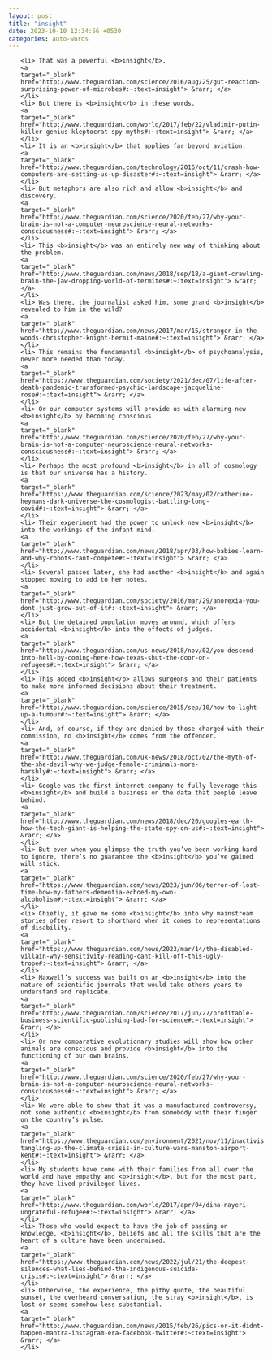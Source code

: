 ```yaml
---
layout: post
title: "insight"
date: 2023-10-10 12:34:56 +0530
categories: auto-words
---
```

<ol>

    <li> That was a powerful <b>insight</b>.
    <a 
    target="_blank" 
    href="http://www.theguardian.com/science/2016/aug/25/gut-reaction-surprising-power-of-microbes#:~:text=insight"> &rarr; </a>
    </li>
    <li> But there is <b>insight</b> in these words.
    <a 
    target="_blank" 
    href="http://www.theguardian.com/world/2017/feb/22/vladimir-putin-killer-genius-kleptocrat-spy-myths#:~:text=insight"> &rarr; </a>
    </li>
    <li> It is an <b>insight</b> that applies far beyond aviation.
    <a 
    target="_blank" 
    href="http://www.theguardian.com/technology/2016/oct/11/crash-how-computers-are-setting-us-up-disaster#:~:text=insight"> &rarr; </a>
    </li>
    <li> But metaphors are also rich and allow <b>insight</b> and discovery.
    <a 
    target="_blank" 
    href="http://www.theguardian.com/science/2020/feb/27/why-your-brain-is-not-a-computer-neuroscience-neural-networks-consciousness#:~:text=insight"> &rarr; </a>
    </li>
    <li> This <b>insight</b> was an entirely new way of thinking about the problem.
    <a 
    target="_blank" 
    href="http://www.theguardian.com/news/2018/sep/18/a-giant-crawling-brain-the-jaw-dropping-world-of-termites#:~:text=insight"> &rarr; </a>
    </li>
    <li> Was there, the journalist asked him, some grand <b>insight</b> revealed to him in the wild?
    <a 
    target="_blank" 
    href="http://www.theguardian.com/news/2017/mar/15/stranger-in-the-woods-christopher-knight-hermit-maine#:~:text=insight"> &rarr; </a>
    </li>
    <li> This remains the fundamental <b>insight</b> of psychoanalysis, never more needed than today.
    <a 
    target="_blank" 
    href="https://www.theguardian.com/society/2021/dec/07/life-after-death-pandemic-transformed-psychic-landscape-jacqueline-rose#:~:text=insight"> &rarr; </a>
    </li>
    <li> Or our computer systems will provide us with alarming new <b>insight</b> by becoming conscious.
    <a 
    target="_blank" 
    href="http://www.theguardian.com/science/2020/feb/27/why-your-brain-is-not-a-computer-neuroscience-neural-networks-consciousness#:~:text=insight"> &rarr; </a>
    </li>
    <li> Perhaps the most profound <b>insight</b> in all of cosmology is that our universe has a history.
    <a 
    target="_blank" 
    href="https://www.theguardian.com/science/2023/may/02/catherine-heymans-dark-universe-the-cosmologist-battling-long-covid#:~:text=insight"> &rarr; </a>
    </li>
    <li> Their experiment had the power to unlock new <b>insight</b> into the workings of the infant mind.
    <a 
    target="_blank" 
    href="http://www.theguardian.com/news/2018/apr/03/how-babies-learn-and-why-robots-cant-compete#:~:text=insight"> &rarr; </a>
    </li>
    <li> Several passes later, she had another <b>insight</b> and again stopped mowing to add to her notes.
    <a 
    target="_blank" 
    href="http://www.theguardian.com/society/2016/mar/29/anorexia-you-dont-just-grow-out-of-it#:~:text=insight"> &rarr; </a>
    </li>
    <li> But the detained population moves around, which offers accidental <b>insight</b> into the effects of judges.
    <a 
    target="_blank" 
    href="http://www.theguardian.com/us-news/2018/nov/02/you-descend-into-hell-by-coming-here-how-texas-shut-the-door-on-refugees#:~:text=insight"> &rarr; </a>
    </li>
    <li> This added <b>insight</b> allows surgeons and their patients to make more informed decisions about their treatment.
    <a 
    target="_blank" 
    href="http://www.theguardian.com/science/2015/sep/10/how-to-light-up-a-tumour#:~:text=insight"> &rarr; </a>
    </li>
    <li> And, of course, if they are denied by those charged with their commission, no <b>insight</b> comes from the offender.
    <a 
    target="_blank" 
    href="http://www.theguardian.com/uk-news/2018/oct/02/the-myth-of-the-she-devil-why-we-judge-female-criminals-more-harshly#:~:text=insight"> &rarr; </a>
    </li>
    <li> Google was the first internet company to fully leverage this <b>insight</b> and build a business on the data that people leave behind.
    <a 
    target="_blank" 
    href="http://www.theguardian.com/news/2018/dec/20/googles-earth-how-the-tech-giant-is-helping-the-state-spy-on-us#:~:text=insight"> &rarr; </a>
    </li>
    <li> But even when you glimpse the truth you’ve been working hard to ignore, there’s no guarantee the <b>insight</b> you’ve gained will stick.
    <a 
    target="_blank" 
    href="https://www.theguardian.com/news/2023/jun/06/terror-of-lost-time-how-my-fathers-dementia-echoed-my-own-alcoholism#:~:text=insight"> &rarr; </a>
    </li>
    <li> Chiefly, it gave me some <b>insight</b> into why mainstream stories often resort to shorthand when it comes to representations of disability.
    <a 
    target="_blank" 
    href="https://www.theguardian.com/news/2023/mar/14/the-disabled-villain-why-sensitivity-reading-cant-kill-off-this-ugly-trope#:~:text=insight"> &rarr; </a>
    </li>
    <li> Maxwell’s success was built on an <b>insight</b> into the nature of scientific journals that would take others years to understand and replicate.
    <a 
    target="_blank" 
    href="http://www.theguardian.com/science/2017/jun/27/profitable-business-scientific-publishing-bad-for-science#:~:text=insight"> &rarr; </a>
    </li>
    <li> Or new comparative evolutionary studies will show how other animals are conscious and provide <b>insight</b> into the functioning of our own brains.
    <a 
    target="_blank" 
    href="http://www.theguardian.com/science/2020/feb/27/why-your-brain-is-not-a-computer-neuroscience-neural-networks-consciousness#:~:text=insight"> &rarr; </a>
    </li>
    <li> We were able to show that it was a manufactured controversy, not some authentic <b>insight</b> from somebody with their finger on the country’s pulse.
    <a 
    target="_blank" 
    href="https://www.theguardian.com/environment/2021/nov/11/inactivists-tangling-up-the-climate-crisis-in-culture-wars-manston-airport-kent#:~:text=insight"> &rarr; </a>
    </li>
    <li> My students have come with their families from all over the world and have empathy and <b>insight</b>, but for the most part, they have lived privileged lives.
    <a 
    target="_blank" 
    href="http://www.theguardian.com/world/2017/apr/04/dina-nayeri-ungrateful-refugee#:~:text=insight"> &rarr; </a>
    </li>
    <li> Those who would expect to have the job of passing on knowledge, <b>insight</b>, beliefs and all the skills that are the heart of a culture have been undermined.
    <a 
    target="_blank" 
    href="https://www.theguardian.com/news/2022/jul/21/the-deepest-silences-what-lies-behind-the-indigenous-suicide-crisis#:~:text=insight"> &rarr; </a>
    </li>
    <li> Otherwise, the experience, the pithy quote, the beautiful sunset, the overheard conversation, the stray <b>insight</b>, is lost or seems somehow less substantial.
    <a 
    target="_blank" 
    href="http://www.theguardian.com/news/2015/feb/26/pics-or-it-didnt-happen-mantra-instagram-era-facebook-twitter#:~:text=insight"> &rarr; </a>
    </li>